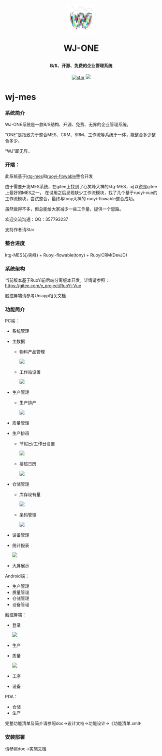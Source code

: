 <p align="center">
	<img alt="logo" width="96px" src="src/assets/logo/logo.png">
</p>
<h1 align="center" style="margin: 30px 0 30px; font-weight: bold;">WJ-ONE</h1>
<h4 align="center">B/S、开源、免费的企业管理系统</h4>
<p align="center">
<a href='https://gitee.com/vulcanw/wj-mes/stargazers'><img src='https://gitee.com/vulcanw/wj-mes/badge/star.svg?theme=dark' alt='star'></img></a>
	<a href="https://gitee.com/kutangguo/ktg-mes/blob/master/LICENSE"><img src="https://img.shields.io/github/license/mashape/apistatus.svg"></a>
</p>

# wj-mes

### 系统简介
WJ-ONE系统是一款B/S结构、开源、免费、无界的企业管理系统。

“ONE”是指致力于整合MES、CRM、SRM、工作流等系统于一体，能整合多少整合多少。

“WJ”即无界。

### 开端：
此系统基于[ktg-mes](https://gitee.com/kutangguo/ktg-mes)和[ruoyi-flowable](https://gitee.com/tony2y/RuoYi-flowable)整合开发

由于需要开发MES系统，在gitee上找到了心笑峰大神的ktg-MES，可以说是gitee上最好的MES之一，
在试用之后发现缺少工作流模块，找了几个基于ruoyi-vue的工作流模块，尝试整合，最终与tony大神的
ruoyi-flowable整合成功。

虽然做得不多，但总能给大家减少一些工作量，提供一个思路。

欢迎交流沟通：QQ：357793237

支持作者请Star

### 整合进度

ktg-MES(心笑峰) + Ruoyi-flowable(tony) + RuoyiCRM(DevJD)

### 系统架构

当前版本基于RuoYi前后端分离版本开发。详情请参照：https://gitee.com/y_project/RuoYi-Vue

触控屏端请参考Uniapp相关文档

### 功能简介

PC端：

- 系统管理

- 主数据

    - 物料产品管理

      ![](https://gitee.com/kutangguo/ktg-mes/raw/master/doc/%E8%AE%BE%E8%AE%A1%E6%96%87%E6%A1%A3/%E5%8E%9F%E5%9E%8B%E8%AE%BE%E8%AE%A1/%E6%88%AA%E5%9B%BE/%E7%89%A9%E6%96%99%E4%BA%A7%E5%93%81%E8%AE%BE%E7%BD%AE.png)

    - 工作站设置

      ![](https://gitee.com/kutangguo/ktg-mes/raw/master/doc/%E8%AE%BE%E8%AE%A1%E6%96%87%E6%A1%A3/%E5%8E%9F%E5%9E%8B%E8%AE%BE%E8%AE%A1/%E6%88%AA%E5%9B%BE/%E5%B7%A5%E4%BD%9C%E7%AB%99%E8%AE%BE%E7%BD%AE.png)

- 生产管理

    - 生产排产

      ![](https://gitee.com/kutangguo/ktg-mes/raw/master/doc/%E8%AE%BE%E8%AE%A1%E6%96%87%E6%A1%A3/%E5%8E%9F%E5%9E%8B%E8%AE%BE%E8%AE%A1/%E6%88%AA%E5%9B%BE/%E7%94%9F%E4%BA%A7%E6%8E%92%E4%BA%A7.png)

- 质量管理

- 生产排班

    - 节假日/工作日设置

      ![](https://gitee.com/kutangguo/ktg-mes/raw/master/doc/%E8%AE%BE%E8%AE%A1%E6%96%87%E6%A1%A3/%E5%8E%9F%E5%9E%8B%E8%AE%BE%E8%AE%A1/%E6%88%AA%E5%9B%BE/%E8%8A%82%E5%81%87%E6%97%A5%E8%AE%BE%E7%BD%AE.png)

    - 排班日历

      ![](https://gitee.com/kutangguo/ktg-mes/raw/master/doc/%E8%AE%BE%E8%AE%A1%E6%96%87%E6%A1%A3/%E5%8E%9F%E5%9E%8B%E8%AE%BE%E8%AE%A1/%E6%88%AA%E5%9B%BE/%E6%8E%92%E7%8F%AD%E6%97%A5%E5%8E%86.png)



- 仓储管理

    - 库存现有量

      ![](https://gitee.com/kutangguo/ktg-mes/raw/master/doc/%E8%AE%BE%E8%AE%A1%E6%96%87%E6%A1%A3/%E5%8E%9F%E5%9E%8B%E8%AE%BE%E8%AE%A1/%E6%88%AA%E5%9B%BE/%E5%BA%93%E5%AD%98%E7%8E%B0%E6%9C%89%E9%87%8F.png)

    - 条码管理

      ![](https://gitee.com/kutangguo/ktg-mes/raw/master/doc/%E8%AE%BE%E8%AE%A1%E6%96%87%E6%A1%A3/%E5%8E%9F%E5%9E%8B%E8%AE%BE%E8%AE%A1/%E6%88%AA%E5%9B%BE/%E6%9D%A1%E7%A0%81%E7%AE%A1%E7%90%86.png)

- 设备管理

- 统计报表

  ![](https://gitee.com/kutangguo/ktg-mes/raw/master/doc/%E8%AE%BE%E8%AE%A1%E6%96%87%E6%A1%A3/%E5%8E%9F%E5%9E%8B%E8%AE%BE%E8%AE%A1/%E6%88%AA%E5%9B%BE/%E6%8A%A5%E8%A1%A8%E8%AE%BE%E8%AE%A1.png)

- 大屏展示

Android端：

- 生产管理
- 质量管理
- 仓储管理
- 设备管理

触控屏端：

- 登录

  ![](https://gitee.com/kutangguo/ktg-mes/raw/master/doc/%E8%AE%BE%E8%AE%A1%E6%96%87%E6%A1%A3/%E5%8E%9F%E5%9E%8B%E8%AE%BE%E8%AE%A1/%E6%88%AA%E5%9B%BE/%E8%A7%A6%E6%8E%A7%E5%B1%8F-%E7%99%BB%E5%BD%95%E9%A1%B5%E9%9D%A2.png)

- 生产

- 质量

  ![](https://gitee.com/kutangguo/ktg-mes/raw/master/doc/%E8%AE%BE%E8%AE%A1%E6%96%87%E6%A1%A3/%E5%8E%9F%E5%9E%8B%E8%AE%BE%E8%AE%A1/%E6%88%AA%E5%9B%BE/%E8%A7%A6%E6%8E%A7%E5%B1%8F-%E8%B4%A8%E9%87%8F%E7%AE%A1%E7%90%86.png)

- 工序

- 设备

PDA：

- 仓储
- 生产

完整功能清单及简介请参照doc->设计文档->功能设计->《功能清单.xml》

### 安装部署

请参照doc->实施文档